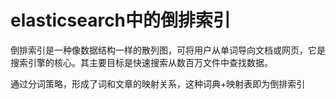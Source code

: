 
# elasticsearch中的倒排索引

倒排索引是一种像数据结构一样的散列图，可将用户从单词导向文档或网页，它是搜索引擎的核心。其主要目标是快速搜索从数百万文件中查找数据。


通过分词策略，形成了词和文章的映射关系，这种词典+映射表即为倒排索引
